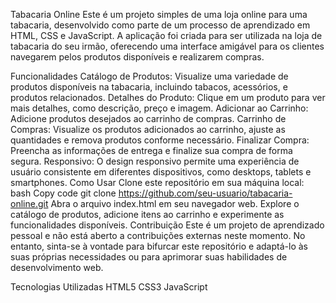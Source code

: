 Tabacaria Online
Este é um projeto simples de uma loja online para uma tabacaria, desenvolvido como parte de um processo de aprendizado em HTML, CSS e JavaScript. A aplicação foi criada para ser utilizada na loja de tabacaria do seu irmão, oferecendo uma interface amigável para os clientes navegarem pelos produtos disponíveis e realizarem compras.

Funcionalidades
Catálogo de Produtos: Visualize uma variedade de produtos disponíveis na tabacaria, incluindo tabacos, acessórios, e produtos relacionados.
Detalhes do Produto: Clique em um produto para ver mais detalhes, como descrição, preço e imagem.
Adicionar ao Carrinho: Adicione produtos desejados ao carrinho de compras.
Carrinho de Compras: Visualize os produtos adicionados ao carrinho, ajuste as quantidades e remova produtos conforme necessário.
Finalizar Compra: Preencha as informações de entrega e finalize sua compra de forma segura.
Responsivo: O design responsivo permite uma experiência de usuário consistente em diferentes dispositivos, como desktops, tablets e smartphones.
Como Usar
Clone este repositório em sua máquina local:
bash
Copy code
git clone https://github.com/seu-usuario/tabacaria-online.git
Abra o arquivo index.html em seu navegador web.
Explore o catálogo de produtos, adicione itens ao carrinho e experimente as funcionalidades disponíveis.
Contribuição
Este é um projeto de aprendizado pessoal e não está aberto a contribuições externas neste momento. No entanto, sinta-se à vontade para bifurcar este repositório e adaptá-lo às suas próprias necessidades ou para aprimorar suas habilidades de desenvolvimento web.

Tecnologias Utilizadas
HTML5
CSS3
JavaScript
